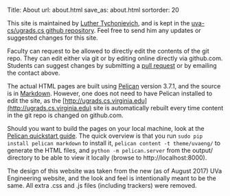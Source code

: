 Title: About
url: about.html
save_as: about.html
sortorder: 20

This site is maintained by [Luther
Tychonievich](https://www.cs.virginia.edu/luther/), and is kept in the
[uva-cs/ugrads.cs github
repository](https://github.com/uva-cs/ugrads.cs).  Feel free to send
him any updates or suggested changes for this site.

Faculty can request to be allowed to directly edit the contents of the
git repo.  They can edit either via git or by editing online directly
via github.com.  Students can suggest changes by submitting a [pull
request](https://help.github.com/articles/about-pull-requests/) or by
emailing the contact above.

The actual HTML pages are built using
[Pelican](http://getpelican.com/) version 3.7.1, and the source is in
[Markdown](https://daringfireball.net/projects/markdown/syntax).
However, one does not need to have Pelican installed to edit the site,
as the [http://ugrads.cs.virginia.edu](http://ugrads.cs.virginia.edu)
site is automatically rebuilt every time content in the git repo is
changed on github.com.

Should you want to build the pages on your local machine, look at the
[Pelican quickstart guide](http://docs.getpelican.com/en/3.7.1/quickstart.html).
The quick overview is that you run `sudo pip install pelican markdown`
to install it, `pelican content -t theme/uvaeng/` to generate the
HTML files, and `python -m pelican.server` from the output/ directory
to be able to view it locally (browse to http://localhost:8000).

The design of this website was taken from the new (as of August 2017)
UVa Engineering website, and the look and feel is intentionally meant
to be the same.  All extra .css and .js files (including trackers)
were removed.
